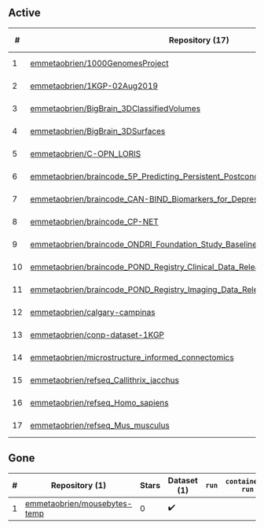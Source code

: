 ## Active
| # | Repository (17) | Stars (3) | Dataset (17) | `run` | `containers-run` | Last Modified |
| --- | --- | --- | --- | --- | --- | --- |
| 1 | [emmetaobrien/1000GenomesProject](https://github.com/emmetaobrien/1000GenomesProject) | 2 | :heavy_check_mark: |  |  | 2021-11-08 21:09:34+00:00 |
| 2 | [emmetaobrien/1KGP-02Aug2019](https://github.com/emmetaobrien/1KGP-02Aug2019) | 0 | :heavy_check_mark: |  |  | 2019-08-02 17:28:13+00:00 |
| 3 | [emmetaobrien/BigBrain_3DClassifiedVolumes](https://github.com/emmetaobrien/BigBrain_3DClassifiedVolumes) | 0 | :heavy_check_mark: |  |  | 2021-03-09 15:34:50+00:00 |
| 4 | [emmetaobrien/BigBrain_3DSurfaces](https://github.com/emmetaobrien/BigBrain_3DSurfaces) | 1 | :heavy_check_mark: |  |  | 2021-04-09 16:04:31+00:00 |
| 5 | [emmetaobrien/C-OPN_LORIS](https://github.com/emmetaobrien/C-OPN_LORIS) | 0 | :heavy_check_mark: |  |  | 2022-06-15 15:39:28+00:00 |
| 6 | [emmetaobrien/braincode_5P_Predicting_Persistent_Postconcussive_Problems_in_Pediatric](https://github.com/emmetaobrien/braincode_5P_Predicting_Persistent_Postconcussive_Problems_in_Pediatric) | 0 | :heavy_check_mark: |  |  | 2024-03-05 20:52:53+00:00 |
| 7 | [emmetaobrien/braincode_CAN-BIND_Biomarkers_for_Depression_Baseline_Data_Release](https://github.com/emmetaobrien/braincode_CAN-BIND_Biomarkers_for_Depression_Baseline_Data_Release) | 0 | :heavy_check_mark: |  |  | 2024-03-05 21:03:11+00:00 |
| 8 | [emmetaobrien/braincode_CP-NET](https://github.com/emmetaobrien/braincode_CP-NET) | 0 | :heavy_check_mark: |  |  | 2024-03-05 20:30:14+00:00 |
| 9 | [emmetaobrien/braincode_ONDRI_Foundation_Study_Baseline_Data_Release](https://github.com/emmetaobrien/braincode_ONDRI_Foundation_Study_Baseline_Data_Release) | 0 | :heavy_check_mark: |  |  | 2024-03-05 20:41:08+00:00 |
| 10 | [emmetaobrien/braincode_POND_Registry_Clinical_Data_Release](https://github.com/emmetaobrien/braincode_POND_Registry_Clinical_Data_Release) | 0 | :heavy_check_mark: |  |  | 2024-03-05 20:42:44+00:00 |
| 11 | [emmetaobrien/braincode_POND_Registry_Imaging_Data_Release](https://github.com/emmetaobrien/braincode_POND_Registry_Imaging_Data_Release) | 0 | :heavy_check_mark: |  |  | 2024-03-05 20:49:33+00:00 |
| 12 | [emmetaobrien/calgary-campinas](https://github.com/emmetaobrien/calgary-campinas) | 0 | :heavy_check_mark: |  |  | 2020-12-14 14:11:56+00:00 |
| 13 | [emmetaobrien/conp-dataset-1KGP](https://github.com/emmetaobrien/conp-dataset-1KGP) | 0 | :heavy_check_mark: |  |  | 2019-06-07 18:42:20+00:00 |
| 14 | [emmetaobrien/microstructure_informed_connectomics](https://github.com/emmetaobrien/microstructure_informed_connectomics) | 0 | :heavy_check_mark: |  |  | 2021-08-19 13:11:47+00:00 |
| 15 | [emmetaobrien/refseq_Callithrix_jacchus](https://github.com/emmetaobrien/refseq_Callithrix_jacchus) | 0 | :heavy_check_mark: |  |  | 2022-10-17 14:14:24+00:00 |
| 16 | [emmetaobrien/refseq_Homo_sapiens](https://github.com/emmetaobrien/refseq_Homo_sapiens) | 0 | :heavy_check_mark: |  |  | 2020-08-26 20:23:01+00:00 |
| 17 | [emmetaobrien/refseq_Mus_musculus](https://github.com/emmetaobrien/refseq_Mus_musculus) | 0 | :heavy_check_mark: |  |  | 2023-04-14 19:10:42+00:00 |

## Gone
| # | Repository (1) | Stars | Dataset (1) | `run` | `containers-run` | Last Modified |
| --- | --- | --- | --- | --- | --- | --- |
| 1 | [emmetaobrien/mousebytes-temp](https://github.com/emmetaobrien/mousebytes-temp) | 0 | :heavy_check_mark: |  |  | — |
